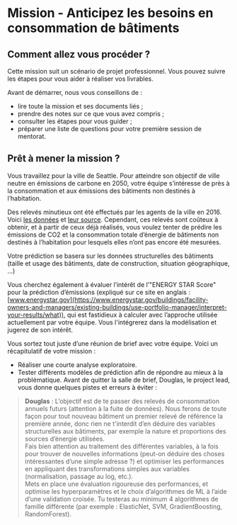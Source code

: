 # Mission - Anticipez les besoins en consommation de bâtiments
## Comment allez vous procéder ?

Cette mission suit un scénario de projet professionnel.
Vous pouvez suivre les étapes pour vous aider à réaliser vos livrables.

Avant de démarrer, nous vous conseillons de :
- lire toute la mission et ses documents liés ;
- prendre des notes sur ce que vous avez compris ;
- consulter les étapes pour vous guider ; 
- préparer une liste de questions pour votre première session de mentorat.

## Prêt à mener la mission ?
Vous travaillez pour la ville de Seattle. Pour atteindre son objectif de ville neutre en émissions de carbone en 2050, votre équipe s’intéresse de près à la consommation et aux émissions des bâtiments non destinés à l’habitation.

Des relevés minutieux ont été effectués par les agents de la ville en 2016. Voici [les données](https://s3.eu-west-1.amazonaws.com/course.oc-static.com/projects/Data_Scientist_P4/2016_Building_Energy_Benchmarking.csv) et [leur source](https://data.seattle.gov/dataset/2016-Building-Energy-Benchmarking/2bpz-gwpy). Cependant, ces relevés sont coûteux à obtenir, et à partir de ceux déjà réalisés, vous voulez tenter de prédire les émissions de CO2 et la consommation totale d’énergie de bâtiments non destinés à l’habitation pour lesquels elles n’ont pas encore été mesurées.

Votre prédiction se basera sur les données structurelles des bâtiments (taille et usage des bâtiments, date de construction, situation géographique, ...)

Vous cherchez également à évaluer l’intérêt de l’"ENERGY STAR Score" pour la prédiction d’émissions (expliqué sur ce site en anglais : [www.energystar.gov](https://www.energystar.gov/buildings/facility-owners-and-managers/existing-buildings/use-portfolio-manager/interpret-your-results/what)), qui est fastidieux à calculer avec l’approche utilisée actuellement par votre équipe. Vous l'intégrerez dans la modélisation et jugerez de son intérêt.

Vous sortez tout juste d’une réunion de brief avec votre équipe. Voici un récapitulatif de votre mission :
- Réaliser une courte analyse exploratoire.
- Tester différents modèles de prédiction afin de répondre au mieux à la problématique.
Avant de quitter la salle de brief, Douglas, le project lead, vous donne quelques pistes et erreurs à éviter :

> **Douglas** : L’objectif est de te passer des relevés de consommation annuels futurs (attention à la fuite de données). Nous ferons de toute façon pour tout nouveau bâtiment un premier relevé de référence la première année, donc rien ne t'interdit d’en déduire des variables structurelles aux bâtiments, par exemple la nature et proportions des sources d’énergie utilisées.  
>Fais bien attention au traitement des différentes variables, à la fois pour trouver de nouvelles informations (peut-on déduire des choses intéressantes d’une simple adresse ?) et optimiser les performances en appliquant des transformations simples aux variables (normalisation, passage au log, etc.).  
>Mets en place une évaluation rigoureuse des performances, et optimise les hyperparamètres et le choix d’algorithmes de ML à l’aide d’une validation croisée. Tu testeras au minimum 4 algorithmes de famille différente (par exemple : ElasticNet, SVM, GradientBoosting, RandomForest).

